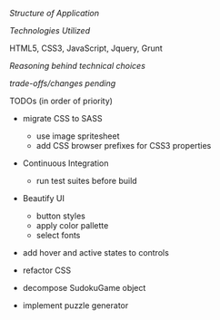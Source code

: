 *Structure of Application*

*Technologies Utilized*

HTML5, CSS3, JavaScript, Jquery, Grunt

*Reasoning behind technical choices*

*trade-offs/changes pending*

TODOs (in order of priority)

- migrate CSS to SASS
	- use image spritesheet
	- add CSS browser prefixes for CSS3 properties

- Continuous Integration
	- run test suites before build

- Beautify UI
	- button styles 
	- apply color pallette
	- select fonts
- add hover and active states to controls
- refactor CSS

- decompose SudokuGame object
- implement puzzle generator